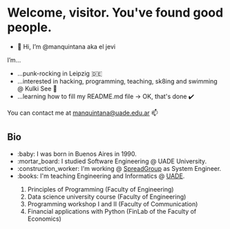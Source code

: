<h1>Welcome, visitor. You've found good people.</h1>

- 👋 Hi, I’m @manquintana aka el jevi

 I’m...
 
- ...punk-rocking in Leipzig :de:
- ...interested in hacking, programming, teaching, sk8ing and swimming @ Kulki See 👀
- ...learning how to fill my README.md file -> OK, that's done :heavy_check_mark:

You can contact me at manquintana@uade.edu.ar 📫

<h2>Bio</h2>
<ul>
  <li>:baby: I was born in Buenos Aires in 1990.</li>
  <li>:mortar_board: I studied Software Engineering @ UADE University.</li>
  <li>:construction_worker: I'm working @ <a href="https://www.spreadgroup.com/" target="_blank">SpreadGroup</a> as System Engineer.</li>
  <li>:books: I'm teaching Engineering and Informatics @ <a href='https://www.uade.edu.ar/' target="_blank">UADE</a>.</li>
    <ol>
      <li>Principles of Programming (Faculty of Engineering)</li>
      <li>Data science university course (Faculty of Engineering)</li>
      <li>Programming workshop I and II (Faculty of Communication)</li>
      <li>Financial applications with Python (FinLab of the Faculty of Economics)</li>
    </ol>
</ul>

